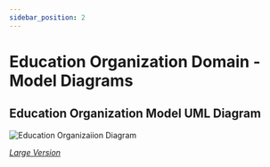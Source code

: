 ```yaml
---
sidebar_position: 2
---
```


# Education Organization Domain - Model Diagrams

## Education Organization Model UML Diagram

![Education Organizaiion Diagram](https://edfidocs.blob.core.windows.net/$web/img/reference/data-standard/EducationOrganization.jpeg)

[_Large Version_](https://edfidocs.blob.core.windows.net/$web/img/reference/data-standard/EducationOrganization.jpeg)
